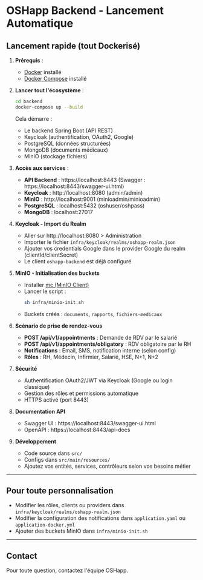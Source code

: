 # OSHapp Backend - Lancement Automatique

## Lancement rapide (tout Dockerisé)

1. **Prérequis** :
   - [Docker](https://www.docker.com/products/docker-desktop) installé
   - [Docker Compose](https://docs.docker.com/compose/) installé

2. **Lancer tout l'écosystème** :
   ```sh
   cd backend
   docker-compose up --build
   ```
   Cela démarre :
   - Le backend Spring Boot (API REST)
   - Keycloak (authentification, OAuth2, Google)
   - PostgreSQL (données structurées)
   - MongoDB (documents médicaux)
   - MinIO (stockage fichiers)

3. **Accès aux services** :
   - **API Backend** : https://localhost:8443 (Swagger : https://localhost:8443/swagger-ui.html)
   - **Keycloak** : http://localhost:8080 (admin/admin)
   - **MinIO** : http://localhost:9001 (minioadmin/minioadmin)
   - **PostgreSQL** : localhost:5432 (oshuser/oshpass)
   - **MongoDB** : localhost:27017

4. **Keycloak - Import du Realm**
   - Aller sur http://localhost:8080 > Administration
   - Importer le fichier `infra/keycloak/realms/oshapp-realm.json`
   - Ajouter vos credentials Google dans le provider Google du realm (clientId/clientSecret)
   - Le client `oshapp-backend` est déjà configuré

5. **MinIO - Initialisation des buckets**
   - Installer [mc (MinIO Client)](https://docs.min.io/docs/minio-client-quickstart-guide.html)
   - Lancer le script :
     ```sh
     sh infra/minio-init.sh
     ```
   - Buckets créés : `documents`, `rapports`, `fichiers-medicaux`

6. **Scénario de prise de rendez-vous**
   - **POST /api/v1/appointments** : Demande de RDV par le salarié
   - **POST /api/v1/appointments/obligatory** : RDV obligatoire par le RH
   - **Notifications** : Email, SMS, notification interne (selon config)
   - **Rôles** : RH, Médecin, Infirmier, Salarié, HSE, N+1, N+2

7. **Sécurité**
   - Authentification OAuth2/JWT via Keycloak (Google ou login classique)
   - Gestion des rôles et permissions automatique
   - HTTPS activé (port 8443)

8. **Documentation API**
   - Swagger UI : https://localhost:8443/swagger-ui.html
   - OpenAPI : https://localhost:8443/api-docs

9. **Développement**
   - Code source dans `src/`
   - Configs dans `src/main/resources/`
   - Ajoutez vos entités, services, contrôleurs selon vos besoins métier

---

## Pour toute personnalisation
- Modifier les rôles, clients ou providers dans `infra/keycloak/realms/oshapp-realm.json`
- Modifier la configuration des notifications dans `application.yaml` ou `application-docker.yml`
- Ajouter des buckets MinIO dans `infra/minio-init.sh`

---

## Contact
Pour toute question, contactez l'équipe OSHapp. 